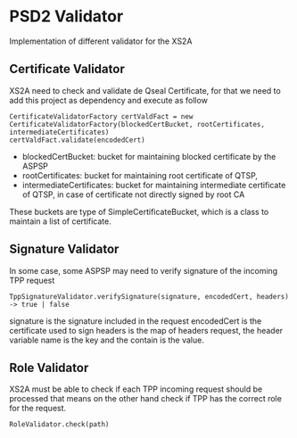 # PSD2 Validator

Implementation of different validator for the XS2A

## Certificate Validator
XS2A need to check and validate de Qseal Certificate, for that we need to add this project as dependency and execute as follow
```
CertificateValidatorFactory certValdFact = new CertificateValidatorFactory(blockedCertBucket, rootCertificates, intermediateCertificates)
certValdFact.validate(encodedCert)
```
- blockedCertBucket: bucket for maintaining blocked certificate by the ASPSP
- rootCertificates: bucket for maintaining root certificate of QTSP, 
- intermediateCertificates: bucket for maintaining intermediate certificate of QTSP, in case of certificate not directly signed by root CA

These buckets are type of SimpleCertificateBucket, which is a class to maintain a list of certificate. 


## Signature Validator
In some case, some ASPSP may need to verify signature of the incoming TPP request
```
TppSignatureValidator.verifySignature(signature, encodedCert, headers) -> true | false

```
signature is the signature included in the request
encodedCert is the certificate used to sign
headers is the map of headers request, the header variable name is the key and the contain is the value.

## Role Validator
XS2A must be able to check if each TPP incoming request should be processed 
that means on the other hand check if TPP has the correct role for the request.
```
RoleValidator.check(path)

```